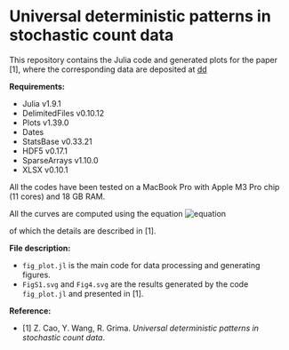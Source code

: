 # Universal deterministic patterns in stochastic count data

This repository contains the Julia code and generated plots for the paper [1], where the corresponding data are deposited at [dd](dd)

**Requirements:**

- Julia v1.9.1
- DelimitedFiles v0.10.12
- Plots v1.39.0
- Dates
- StatsBase v0.33.21
- HDF5 v0.17.1
- SparseArrays v1.10.0
- XLSX v0.10.1

All the codes have been tested on a MacBook Pro with Apple M3 Pro chip (11 cores) and 18 GB RAM.

All the curves are computed using the equation
![equation](https://latex.codecogs.com/svg.image?\langle&space;n\rangle=\frac{1}{2}\left(1-\text{FF}&plus;\sqrt{\frac{8k&plus;n_c(1-\text{FF})^2}{n_c}}\right))

of which the details are described in [1].

**File description:**

- `fig_plot.jl` is the main code for data processing and generating figures.
- `FigS1.svg` and `Fig4.svg` are the results generated by the code `fig_plot.jl` and presented in [1].

**Reference:**

- [1] Z. Cao, Y. Wang, R. Grima. *Universal deterministic patterns in stochastic count data*. 